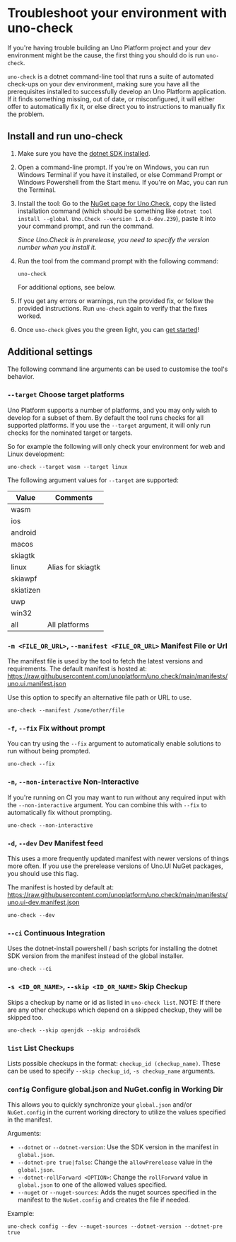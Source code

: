 # Troubleshoot your environment with uno-check

If you're having trouble building an Uno Platform project and your dev environment might be the cause, the first thing you should do is run `uno-check`. 

`uno-check` is a dotnet command-line tool that runs a suite of automated check-ups on your dev environment, making sure you have all the prerequisites installed to successfully develop an Uno Platform application. If it finds something missing, out of date, or misconfigured, it will either offer to automatically fix it, or else direct you to instructions to manually fix the problem.

## Install and run uno-check

1. Make sure you have the [dotnet SDK installed](https://dotnet.microsoft.com/download).

2. Open a command-line prompt. If you're on Windows, you can run Windows Terminal if you have it installed, or else Command Prompt or Windows Powershell from the Start menu. If you're on Mac, you can run the Terminal.

3. Install the tool: Go to the [NuGet page for Uno.Check](https://www.nuget.org/packages/Uno.Check), copy the listed installation command (which should be something like `dotnet tool install --global Uno.Check --version 1.0.0-dev.239`), paste it into your command prompt, and run the command.

    *Since Uno.Check is in prerelease, you need to specify the version number when you install it.*

4. Run the tool from the command prompt with the following command:
    ```
    uno-check
    ```
    For additional options, see below.

5. If you get any errors or warnings, run the provided fix, or follow the provided instructions. Run `uno-check` again to verify that the fixes worked.

6. Once `uno-check` gives you the green light, you can [get started](https://platform.uno/docs/articles/get-started.html)!

## Additional settings

The following command line arguments can be used to customise the tool's behavior.

### `--target` Choose target platforms

Uno Platform supports a number of platforms, and you may only wish to develop for a subset of them. By default the tool runs checks for all supported platforms. If you use the `--target` argument, it will only run checks for the nominated target or targets.

So for example the following will only check your environment for web and Linux development:

```
uno-check --target wasm --target linux
```

The following argument values for `--target` are supported:


| Value     | Comments          |
|-----------|-------------------|
| wasm      |                   |
| ios       |                   |
| android   |                   |
| macos     |                   |
| skiagtk   |                   |
| linux     | Alias for skiagtk |
| skiawpf   |                   |
| skiatizen |                   |
| uwp       |                   |
| win32     |                   |
| all       | All platforms     |

### `-m <FILE_OR_URL>`, `--manifest <FILE_OR_URL>` Manifest File or Url

The manifest file is used by the tool to fetch the latest versions and requirements.
The default manifest is hosted at: https://raw.githubusercontent.com/unoplatform/uno.check/main/manifests/uno.ui.manifest.json

Use this option to specify an alternative file path or URL to use.

```
uno-check --manifest /some/other/file
```

### `-f`, `--fix` Fix without prompt

You can try using the `--fix` argument to automatically enable solutions to run without being prompted.

```
uno-check --fix
```

### `-n`, `--non-interactive` Non-Interactive

If you're running on CI you may want to run without any required input with the `--non-interactive` argument.  You can combine this with `--fix` to automatically fix without prompting.

```
uno-check --non-interactive
```

### `-d`, `--dev` Dev Manifest feed

This uses a more frequently updated manifest with newer versions of things more often. If you use the prerelease versions of Uno.UI NuGet packages, you should use this flag.

The manifest is hosted by default at: https://raw.githubusercontent.com/unoplatform/uno.check/main/manifests/uno.ui-dev.manifest.json

```
uno-check --dev
```

### `--ci` Continuous Integration

Uses the dotnet-install powershell / bash scripts for installing the dotnet SDK version from the manifest instead of the global installer.

```
uno-check --ci
```


### `-s <ID_OR_NAME>`, `--skip <ID_OR_NAME>` Skip Checkup

Skips a checkup by name or id as listed in `uno-check list`.
NOTE: If there are any other checkups which depend on a skipped checkup, they will be skipped too. 

```
uno-check --skip openjdk --skip androidsdk
```

### `list` List Checkups

Lists possible checkups in the format: `checkup_id (checkup_name)`.
These can be used to specify `--skip checkup_id`, `-s checkup_name` arguments.


### `config` Configure global.json and NuGet.config in Working Dir

This allows you to quickly synchronize your `global.json` and/or `NuGet.config` in the current working directory to utilize the values specified in the manifest.

Arguments:
 - `--dotnet` or `--dotnet-version`: Use the SDK version in the manifest in `global.json`.
 - `--dotnet-pre true|false`: Change the `allowPrerelease` value in the `global.json`.
 - `--dotnet-rollForward <OPTION>`: Change the `rollForward` value in `global.json` to one of the allowed values specified.
 - `--nuget` or `--nuget-sources`: Adds the nuget sources specified in the manifest to the `NuGet.config` and creates the file if needed.

Example:

`uno-check config --dev --nuget-sources --dotnet-version --dotnet-pre true`
